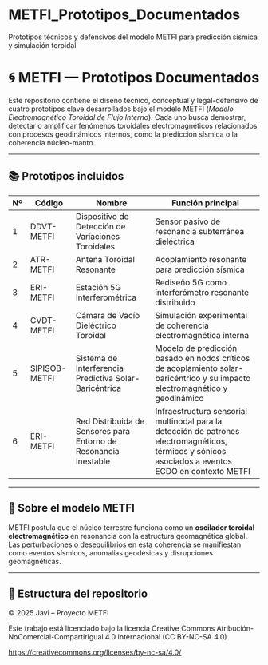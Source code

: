 # METFI_Prototipos_Documentados
Prototipos técnicos y defensivos del modelo METFI para predicción sísmica y simulación toroidal
# 🌀 METFI — Prototipos Documentados

Este repositorio contiene el diseño técnico, conceptual y legal-defensivo de cuatro prototipos clave desarrollados bajo el modelo METFI (*Modelo Electromagnético Toroidal de Flujo Interno*). Cada uno busca demostrar, detectar o amplificar fenómenos toroidales electromagnéticos relacionados con procesos geodinámicos internos, como la predicción sísmica o la coherencia núcleo-manto.

---

## 📚 Prototipos incluidos

| Nº | Código | Nombre | Función principal |
|----|--------|--------|-------------------|
| 1 | DDVT-METFI | Dispositivo de Detección de Variaciones Toroidales | Sensor pasivo de resonancia subterránea dieléctrica |
| 2 | ATR-METFI | Antena Toroidal Resonante | Acoplamiento resonante para predicción sísmica |
| 3 | ERI-METFI | Estación 5G Interferométrica | Rediseño 5G como interferómetro resonante distribuido |
| 4 | CVDT-METFI | Cámara de Vacío Dieléctrico Toroidal | Simulación experimental de coherencia electromagnética interna |
| 5 | SIPISOB-METFI | Sistema de Interferencia Predictiva Solar-Baricéntrica | Modelo de predicción basado en nodos críticos de acoplamiento solar-baricéntrico y su impacto electromagnético y geodinámico |
6 | ERI-METFI | Red Distribuida de Sensores para Entorno de Resonancia Inestable | Infraestructura sensorial multinodal para la detección de patrones electromagnéticos, térmicos y sónicos asociados a eventos ECDO en contexto METFI |


---

## 🧠 Sobre el modelo METFI

METFI postula que el núcleo terrestre funciona como un **oscilador toroidal electromagnético** en resonancia con la estructura geomagnética global. Las perturbaciones o desequilibrios en esta coherencia se manifiestan como eventos sísmicos, anomalías geodésicas y disrupciones geomagnéticas.

---

## 📂 Estructura del repositorio
© 2025 Javi – Proyecto METFI

Este trabajo está licenciado bajo la licencia Creative Commons Atribución-NoComercial-CompartirIgual 4.0 Internacional (CC BY-NC-SA 4.0)

https://creativecommons.org/licenses/by-nc-sa/4.0/

